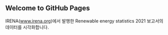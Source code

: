 ## Welcome to GitHub Pages

IRENA(www.irena.org)에서 발행한 Renewable energy statistics 2021 보고서의 데이터를 시각화합니다. 


